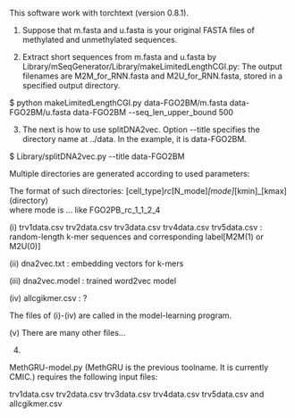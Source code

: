 This software work with torchtext (version 0.8.1). 

1. Suppose that 
m.fasta and u.fasta is your original FASTA files of methylated and unmethylated 
sequences.  

2. Extract short sequences from m.fasta and u.fasta by 
Library/mSeqGenerator/Library/makeLimitedLengthCGI.py:
The output filenames are 
M2M_for_RNN.fasta and 
M2U_for_RNN.fasta, 
stored in a specified output directory. 

$ python makeLimitedLengthCGI.py data-FGO2BM/m.fasta  data-FGO2BM/u.fasta data-FGO2BM --seq_len_upper_bound 500

3. The next is how to use splitDNA2vec. 
Option --title specifies the directory name at ../data. 
In the example, it is data-FGO2BM. 

$ Library/splitDNA2vec.py --title data-FGO2BM

Multiple directories are generated according to used parameters: 

The format of such directories: [cell_type]_rc_[N_mode]_[mode]_[kmin]_[kmax] (directory)            
where mode is ... 
like FGO2PB_rc_1_1_2_4

(i) 
trv1data.csv 
trv2data.csv 
trv3data.csv 
trv4data.csv 
trv5data.csv
: random-length k-mer sequences and corresponding label[M2M(1) or M2U(0)]

(ii) 
dna2vec.txt
: embedding vectors for k-mers 

(iii) 
dna2vec.model
: trained word2vec model 

(iv)
allcgikmer.csv 
: ?

The files of (i)-(iv) are called in the model-learning program. 

(v)
There are many other files...


4. 
MethGRU-model.py (MethGRU is the previous toolname. It is currently CMIC.) requires 
the following input files: 

trv1data.csv
trv2data.csv
trv3data.csv
trv4data.csv
trv5data.csv
and
allcgikmer.csv